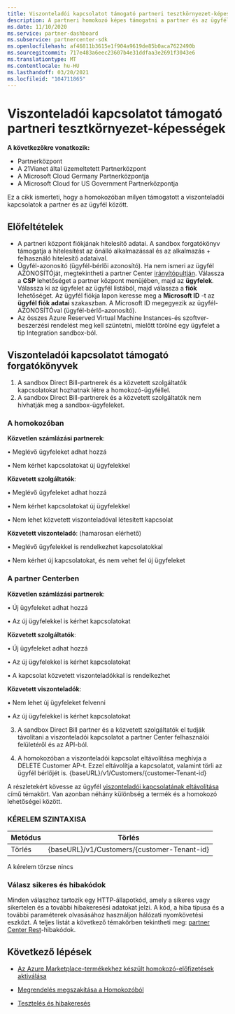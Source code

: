 ```yaml
---
title: Viszonteladói kapcsolatot támogató partneri tesztkörnyezet-képességek
description: A partneri homokozó képes támogatni a partner és az ügyfél közötti kapcsolatokat
ms.date: 11/10/2020
ms.service: partner-dashboard
ms.subservice: partnercenter-sdk
ms.openlocfilehash: af46811b3615e1f904a9619de85b0aca7622490b
ms.sourcegitcommit: 717e483a6eec23607b4e31ddfaa3e2691f3043e6
ms.translationtype: MT
ms.contentlocale: hu-HU
ms.lasthandoff: 03/20/2021
ms.locfileid: "104711865"
---
```

# <a name="partner-sandbox-capabilities-that-support-reseller-relationship"></a>Viszonteladói kapcsolatot támogató partneri tesztkörnyezet-képességek

**A következőkre vonatkozik:**

- Partnerközpont
- A 21Vianet által üzemeltetett Partnerközpont
- A Microsoft Cloud Germany Partnerközpontja
- A Microsoft Cloud for US Government Partnerközpontja

Ez a cikk ismerteti, hogy a homokozóban milyen támogatott a viszonteladói kapcsolatok a partner és az ügyfél között. 

## <a name="prerequisites"></a>Előfeltételek

- A partneri központ fiókjának hitelesítő adatai. A sandbox forgatókönyv támogatja a hitelesítést az önálló alkalmazással és az alkalmazás + felhasználó hitelesítő adataival.
- Ügyfél-azonosító (ügyfél-bérlői azonosító). Ha nem ismeri az ügyfél AZONOSÍTÓját, megtekintheti a partner Center [irányítópultján](https://partner.microsoft.com/dashboard/home). Válassza a **CSP** lehetőséget a partner központ menüjében, majd az **ügyfelek**. Válassza ki az ügyfelet az ügyfél listából, majd válassza a **fiók** lehetőséget. Az ügyfél fiókja lapon keresse meg a **Microsoft ID** -t az **ügyfél fiók adatai** szakaszban. A Microsoft ID megegyezik az ügyfél-AZONOSÍTÓval (ügyfél-bérlő-azonosító).
- Az összes Azure Reserved Virtual Machine Instances-és szoftver-beszerzési rendelést meg kell szüntetni, mielőtt törölné egy ügyfelet a tip Integration sandbox-ból.

## <a name="scenarios-supporting-reseller-relationship"></a>Viszonteladói kapcsolatot támogató forgatókönyvek

1.  A sandbox Direct Bill-partnerek és a közvetett szolgáltatók kapcsolatokat hozhatnak létre a homokozó-ügyféllel. 
2.  A sandbox Direct Bill-partnerek és a közvetett szolgáltatók nem hívhatják meg a sandbox-ügyfeleket.



### <a name="in-the-sandbox"></a>A homokozóban

**Közvetlen számlázási partnerek**:

• Meglévő ügyfeleket adhat hozzá

• Nem kérhet kapcsolatokat új ügyfelekkel

**Közvetett szolgáltatók**:

• Meglévő ügyfeleket adhat hozzá

• Nem kérhet kapcsolatokat új ügyfelekkel

• Nem lehet közvetett viszonteladóval létesített kapcsolat

**Közvetett viszonteladó**: (hamarosan elérhető)

• Meglévő ügyfelekkel is rendelkezhet kapcsolatokkal

• Nem kérhet új kapcsolatokat, és nem vehet fel új ügyfeleket

### <a name="in-partner-center"></a>A partner Centerben

**Közvetlen számlázási partnerek**:

• Új ügyfeleket adhat hozzá

• Az új ügyfelekkel is kérhet kapcsolatokat

**Közvetett szolgáltatók**:

• Új ügyfeleket adhat hozzá

• Az új ügyfelekkel is kérhet kapcsolatokat

• A kapcsolat közvetett viszonteladókkal is rendelkezhet

**Közvetett viszonteladók**:

• Nem lehet új ügyfeleket felvenni

• Az új ügyfelekkel is kérhet kapcsolatokat

3. A sandbox Direct Bill partner és a közvetett szolgáltatók el tudják távolítani a viszonteladói kapcsolatot a partner Center felhasználói felületéről és az API-ból.

4. A homokozóban a viszonteladói kapcsolat eltávolítása meghívja a DELETE Customer AP-t. Ezzel eltávolítja a kapcsolatot, valamint törli az ügyfél bérlőjét is. {baseURL}/v1/Customers/{customer-Tenant-id}

A részletekért kövesse az ügyfél [viszonteladói kapcsolatának eltávolítása](remove-a-reseller-relationship-with-a-customer.md) című témakört. Van azonban néhány különbség a termék és a homokozó lehetőségei között.

### <a name="request-syntax"></a>KÉRELEM SZINTAXISA

|**Metódus**|**Törlés**|
|-------------|------------|
|Törlés|{baseURL}/v1/Customers/{customer-Tenant-id} |

A kérelem törzse nincs

### <a name="response-success-and-error-codes"></a>Válasz sikeres és hibakódok

Minden válaszhoz tartozik egy HTTP-állapotkód, amely a sikeres vagy sikertelen és a további hibakeresési adatokat jelzi. A kód, a hiba típusa és a további paraméterek olvasásához használjon hálózati nyomkövetési eszközt. A teljes listát a következő témakörben tekintheti meg: [partner Center Rest](./error-codes.md)-hibakódok.

## <a name="next-steps"></a>Következő lépések

- [Az Azure Marketplace-termékekhez készült homokozó-előfizetések aktiválása](activate-sandbox-subscription-azure-marketplace-products.md)

- [Megrendelés megszakítása a Homokozóból](cancel-an-order-from-the-integration-sandbox.md)

- [Tesztelés és hibakeresés](test-and-debug.md)